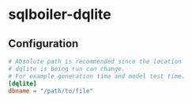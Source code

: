 # sqlboiler-dqlite

## Configuration

```toml
# Absolute path is recommended since the location
# dqlite is being run can change.
# For example generation time and model test time.
[dqlite]
dbname = "/path/to/file"
```
